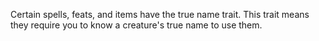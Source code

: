 Certain spells, feats, and items have the true name trait. This trait means they require you to know a creature's true name to use them.